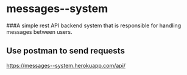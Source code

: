﻿# messages--system
###A simple rest API backend system that is responsible for handling messages between users.
## Use postman to send requests
https://messages--system.herokuapp.com/api/
